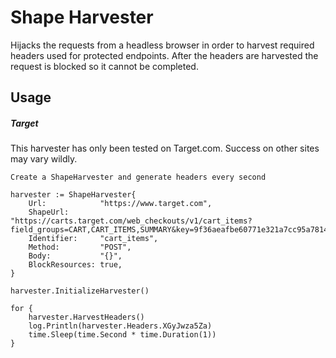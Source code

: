 # Shape Harvester
Hijacks the requests from a headless browser in order to harvest required headers used for protected endpoints. After the headers are harvested the request is blocked so it cannot be completed.

## Usage
##### Target
This harvester has only been tested on Target.com. Success on other sites may vary wildly.

```Create a ShapeHarvester and generate headers every second```

```
harvester := ShapeHarvester{
	Url:            "https://www.target.com",
	ShapeUrl:       "https://carts.target.com/web_checkouts/v1/cart_items?field_groups=CART,CART_ITEMS,SUMMARY&key=9f36aeafbe60771e321a7cc95a78140772ab3e96",
	Identifier:     "cart_items",
	Method:         "POST",
	Body:           "{}",
	BlockResources: true,
}

harvester.InitializeHarvester()

for {
	harvester.HarvestHeaders()
	log.Println(harvester.Headers.XGyJwza5Za)
	time.Sleep(time.Second * time.Duration(1))
}
```
